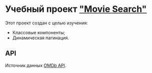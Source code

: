 # Учебный проект ["Movie Search"](https://nikbritoff.github.io/movie-search/)

Этот проект создан с целью изучения:
- Классовые компоненты;
- Динамическая пагинация.

## API

Источник данных [OMDb API](https://www.omdbapi.com/).

